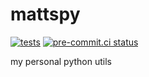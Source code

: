 # mattspy
[![tests](https://github.com/beckermr/mattspy/actions/workflows/tests.yml/badge.svg)](https://github.com/beckermr/mattspy/actions/workflows/tests.yml)
[![pre-commit.ci status](https://results.pre-commit.ci/badge/github/beckermr/mattspy/main.svg)](https://results.pre-commit.ci/latest/github/beckermr/mattspy/main)

my personal python utils

